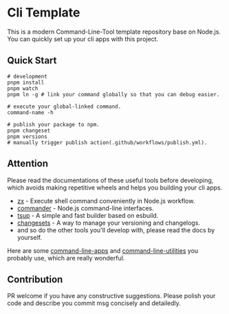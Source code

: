 # Cli Template
This is a modern Command-Line-Tool template repository base on Node.js. You can quickly set up your cli apps with this project.

## Quick Start

```shell
# development
pnpm install
pnpm watch
pnpm ln -g # link your command globally so that you can debug easier.

# execute your global-linked command.
command-name -h

# publish your package to npm.
pnpm changeset
pnpm versions
# manually trigger publish action(.github/workflows/publish.yml).
```

## Attention

Please read the documentations of these useful tools before developing, which avoids making repetitive wheels and helps you building your cli apps.

- [zx](https://github.com/google/zx) - Execute shell command conveniently in Node.js workflow.
- [commander](https://github.com/tj/commander.js) - Node.js command-line interfaces.
- [tsup](https://github.com/egoist/tsup) - A simple and fast builder based on esbuild.
- [changesets](https://github.com/changesets/changesets) - A way to manage your versioning and changelogs.
- and so do the other tools you'll develop with, please read the docs by yourself.

Here are some [command-line-apps](https://github.com/sindresorhus/awesome-nodejs?tab=readme-ov-file#command-line-apps) and [command-line-utilities](https://github.com/sindresorhus/awesome-nodejs?tab=readme-ov-file#command-line-utilities) you probably use, which are really wonderful.

## Contribution

PR welcome if you have any constructive suggestions. Please polish your code and  describe you commit msg concisely and detailedly.
